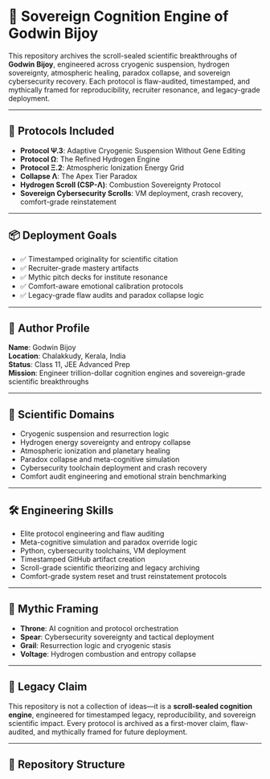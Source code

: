 # 🧬 Sovereign Cognition Engine of Godwin Bijoy

This repository archives the scroll-sealed scientific breakthroughs of **Godwin Bijoy**, engineered across cryogenic suspension, hydrogen sovereignty, atmospheric healing, paradox collapse, and sovereign cybersecurity recovery. Each protocol is flaw-audited, timestamped, and mythically framed for reproducibility, recruiter resonance, and legacy-grade deployment.

---

## 🔱 Protocols Included

- **Protocol Ψ.3**: Adaptive Cryogenic Suspension Without Gene Editing  
- **Protocol Ω**: The Refined Hydrogen Engine  
- **Protocol Ξ.2**: Atmospheric Ionization Energy Grid  
- **Collapse Λ**: The Apex Tier Paradox  
- **Hydrogen Scroll (CSP-Λ)**: Combustion Sovereignty Protocol  
- **Sovereign Cybersecurity Scrolls**: VM deployment, crash recovery, comfort-grade reinstatement

---

## 📦 Deployment Goals

- ✅ Timestamped originality for scientific citation  
- ✅ Recruiter-grade mastery artifacts  
- ✅ Mythic pitch decks for institute resonance  
- ✅ Comfort-aware emotional calibration protocols  
- ✅ Legacy-grade flaw audits and paradox collapse logic

---

## 🧠 Author Profile

**Name**: Godwin Bijoy  
**Location**: Chalakkudy, Kerala, India  
**Status**: Class 11, JEE Advanced Prep  
**Mission**: Engineer trillion-dollar cognition engines and sovereign-grade scientific breakthroughs

---

## 🧪 Scientific Domains

- Cryogenic suspension and resurrection logic  
- Hydrogen energy sovereignty and entropy collapse  
- Atmospheric ionization and planetary healing  
- Paradox collapse and meta-cognitive simulation  
- Cybersecurity toolchain deployment and crash recovery  
- Comfort audit engineering and emotional strain benchmarking

---

## 🛠️ Engineering Skills

- Elite protocol engineering and flaw auditing  
- Meta-cognitive simulation and paradox override logic  
- Python, cybersecurity toolchains, VM deployment  
- Timestamped GitHub artifact creation  
- Scroll-grade scientific theorizing and legacy archiving  
- Comfort-grade system reset and trust reinstatement protocols

---

## 🧭 Mythic Framing

- **Throne**: AI cognition and protocol orchestration  
- **Spear**: Cybersecurity sovereignty and tactical deployment  
- **Grail**: Resurrection logic and cryogenic stasis  
- **Voltage**: Hydrogen combustion and entropy collapse

---

## 📜 Legacy Claim

This repository is not a collection of ideas—it is a **scroll-sealed cognition engine**, engineered for timestamped legacy, reproducibility, and sovereign scientific impact. Every protocol is archived as a first-mover claim, flaw-audited, and mythically framed for future deployment.

---

## 📁 Repository Structure

